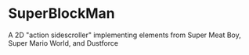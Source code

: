 # SuperBlockMan
A 2D "action sidescroller" implementing elements from Super Meat Boy, Super Mario World, and Dustforce
